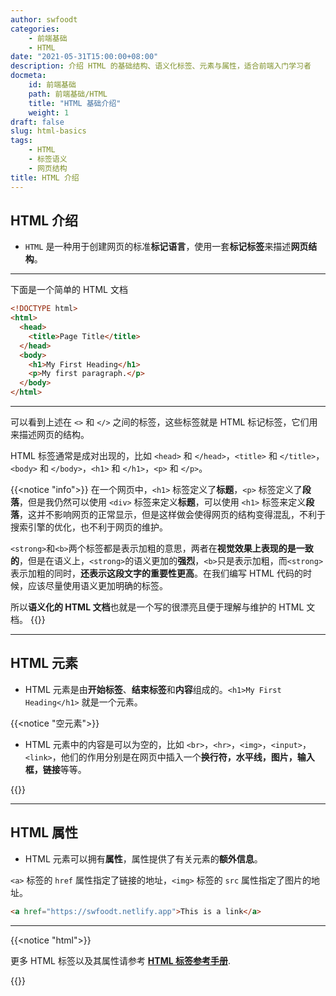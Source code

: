 ```yaml
---
author: swfoodt
categories:
    - 前端基础
    - HTML
date: "2021-05-31T15:00:00+08:00"
description: 介绍 HTML 的基础结构、语义化标签、元素与属性，适合前端入门学习者
docmeta:
    id: 前端基础
    path: 前端基础/HTML
    title: "HTML 基础介绍"
    weight: 1
draft: false
slug: html-basics
tags:
    - HTML
    - 标签语义
    - 网页结构
title: HTML 介绍
---
```




## HTML 介绍

- `HTML` 是一种用于创建网页的标准**标记语言**，使用一套**标记标签**来描述**网页结构**。

---

下面是一个简单的 HTML 文档

```html
<!DOCTYPE html>
<html>
  <head>
    <title>Page Title</title>
  </head>
  <body>
    <h1>My First Heading</h1>
    <p>My first paragraph.</p>
  </body>
</html>
```
---

可以看到上述在 `<>` 和 `</>` 之间的标签，这些标签就是 HTML 标记标签，它们用来描述网页的结构。

HTML 标签通常是成对出现的，比如 `<head>` 和 `</head>`，`<title>` 和 `</title>`，`<body>` 和 `</body>`，`<h1>` 和 `</h1>`，`<p>` 和 `</p>`。

{{<notice "info">}}
在一个网页中，`<h1>` 标签定义了**标题**，`<p>` 标签定义了**段落**，但是我仍然可以使用 `<div>` 标签来定义**标题**，可以使用 `<h1>` 标签来定义**段落**，这并不影响网页的正常显示，但是这样做会使得网页的结构变得混乱，不利于搜索引擎的优化，也不利于网页的维护。

`<strong>`和`<b>`两个标签都是表示加粗的意思，两者在**视觉效果上表现的是一致的**，但是在语义上，`<strong>`的语义更加的**强烈**，`<b>`只是表示加粗，而`<strong>`表示加粗的同时，**还表示这段文字的重要性更高**。在我们编写 HTML 代码的时候，应该尽量使用语义更加明确的标签。

所以**语义化的 HTML 文档**也就是一个写的很漂亮且便于理解与维护的 HTML 文档。
{{</notice>}}

---

## HTML 元素

- HTML 元素是由**开始标签**、**结束标签**和**内容**组成的。`<h1>My First Heading</h1>` 就是一个元素。

{{<notice "空元素">}} 

- HTML 元素中的内容是可以为空的，比如 `<br>`，`<hr>`，`<img>`，`<input>`，`<link>`，他们的作用分别是在网页中插入一个**换行符，水平线，图片，输入框，链接**等等。

{{</notice>}}

---

## HTML 属性

- HTML 元素可以拥有**属性**，属性提供了有关元素的**额外信息**。

`<a>` 标签的 `href` 属性指定了链接的地址，`<img>` 标签的 `src` 属性指定了图片的地址。

```html title="<a>的href属性"
<a href="https://swfoodt.netlify.app">This is a link</a>
```

---

{{<notice "html">}}

更多 HTML 标签以及其属性请参考 **[HTML 标签参考手册](https://www.runoob.com/tags/ref-byfunc.html)**.

{{</notice>}}

